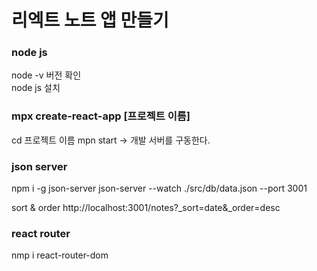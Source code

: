 # 리엑트 노트 앱 만들기

### node js

node -v 버전 확인  
node js 설치

### mpx create-react-app [프로젝트 이름]

cd 프로젝트 이름
mpn start -> 개발 서버를 구동한다.

### json server

npm i -g json-server
json-server --watch ./src/db/data.json --port 3001

sort & order
http://localhost:3001/notes?\_sort=date&\_order=desc

### react router

nmp i react-router-dom

###
